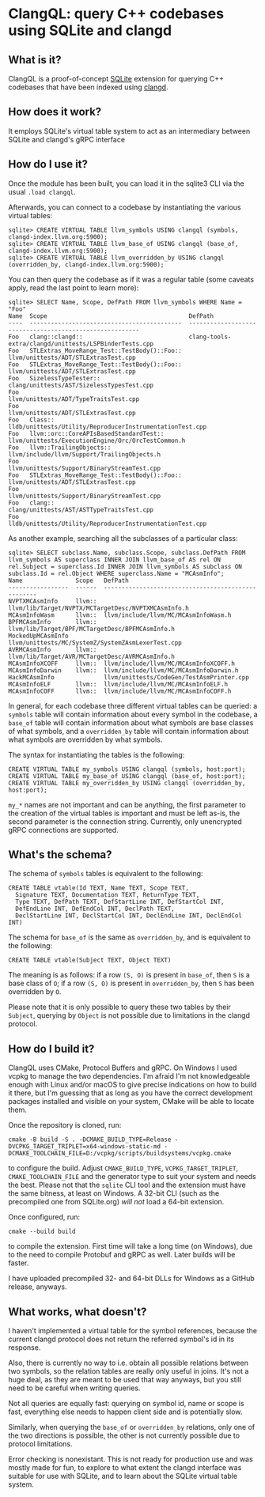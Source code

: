 # ClangQL: query C++ codebases using SQLite and clangd

## What is it?

ClangQL is a proof-of-concept [SQLite](https://sqlite.org) extension for querying C++ codebases that have been indexed using [clangd](https://clangd.llvm.org/).

## How does it work?

It employs SQLite's virtual table system to act as an intermediary between SQLite and clangd's gRPC interface

## How do I use it?

Once the module has been built, you can load it in the sqlite3 CLI via the usual `.load clangql`.

Afterwards, you can connect to a codebase by instantiating the various virtual tables:

    sqlite> CREATE VIRTUAL TABLE llvm_symbols USING clangql (symbols, clangd-index.llvm.org:5900);
    sqlite> CREATE VIRTUAL TABLE llvm_base_of USING clangql (base_of, clangd-index.llvm.org:5900);
    sqlite> CREATE VIRTUAL TABLE llvm_overridden_by USING clangql (overridden_by, clangd-index.llvm.org:5900);

You can then query the codebase as if it was a regular table (some caveats apply, read the last point to learn more):

    sqlite> SELECT Name, Scope, DefPath FROM llvm_symbols WHERE Name = "Foo"
    Name  Scope                                        DefPath
    ----  -------------------------------------------  --------------------------------------------------------
    Foo   clang::clangd::                              clang-tools-extra/clangd/unittests/LSPBinderTests.cpp
    Foo   STLExtras_MoveRange_Test::TestBody()::Foo::  llvm/unittests/ADT/STLExtrasTest.cpp
    Foo   STLExtras_MoveRange_Test::TestBody()::Foo::  llvm/unittests/ADT/STLExtrasTest.cpp
    Foo   SizelessTypeTester::                         clang/unittests/AST/SizelessTypesTest.cpp
    Foo                                                llvm/unittests/ADT/TypeTraitsTest.cpp
    Foo                                                llvm/unittests/ADT/STLExtrasTest.cpp
    Foo   Class::                                      lldb/unittests/Utility/ReproducerInstrumentationTest.cpp
    Foo   llvm::orc::CoreAPIsBasedStandardTest::       llvm/unittests/ExecutionEngine/Orc/OrcTestCommon.h
    Foo   llvm::TrailingObjects::                      llvm/include/llvm/Support/TrailingObjects.h
    Foo                                                llvm/unittests/Support/BinaryStreamTest.cpp
    Foo   STLExtras_MoveRange_Test::TestBody()::Foo::  llvm/unittests/ADT/STLExtrasTest.cpp
    Foo                                                llvm/unittests/Support/BinaryStreamTest.cpp
    Foo   clang::                                      clang/unittests/AST/ASTTypeTraitsTest.cpp
    Foo                                                lldb/unittests/Utility/ReproducerInstrumentationTest.cpp

As another example, searching all the subclasses of a particular class:

    sqlite> SELECT subclass.Name, subclass.Scope, subclass.DefPath FROM llvm_symbols AS superclass INNER JOIN llvm_base_of AS rel ON rel.Subject = superclass.Id INNER JOIN llvm_symbols AS subclass ON subclass.Id = rel.Object WHERE superclass.Name = "MCAsmInfo";
    Name               Scope   DefPath
    -----------------  ------  ---------------------------------------------------
    NVPTXMCAsmInfo     llvm::  llvm/lib/Target/NVPTX/MCTargetDesc/NVPTXMCAsmInfo.h
    MCAsmInfoWasm      llvm::  llvm/include/llvm/MC/MCAsmInfoWasm.h
    BPFMCAsmInfo       llvm::  llvm/lib/Target/BPF/MCTargetDesc/BPFMCAsmInfo.h
    MockedUpMCAsmInfo          llvm/unittests/MC/SystemZ/SystemZAsmLexerTest.cpp
    AVRMCAsmInfo       llvm::  llvm/lib/Target/AVR/MCTargetDesc/AVRMCAsmInfo.h
    MCAsmInfoXCOFF     llvm::  llvm/include/llvm/MC/MCAsmInfoXCOFF.h
    MCAsmInfoDarwin    llvm::  llvm/include/llvm/MC/MCAsmInfoDarwin.h
    HackMCAsmInfo              llvm/unittests/CodeGen/TestAsmPrinter.cpp
    MCAsmInfoELF       llvm::  llvm/include/llvm/MC/MCAsmInfoELF.h
    MCAsmInfoCOFF      llvm::  llvm/include/llvm/MC/MCAsmInfoCOFF.h

In general, for each codebase three different virtual tables can be queried: a `symbols` table will contain information about every symbol in the codebase, a `base_of` table will contain information about what symbols are base classes of what symbols, and a `overridden_by` table will contain information about what symbols are overridden by what symbols.

The syntax for instantiating the tables is the following:

    CREATE VIRTUAL TABLE my_symbols USING clangql (symbols, host:port);
    CREATE VIRTUAL TABLE my_base_of USING clangql (base_of, host:port);
    CREATE VIRTUAL TABLE my_overridden_by USING clangql (overridden_by, host:port);

`my_*` names are not important and can be anything, the first parameter to the creation of the virtual tables is important and must be left as-is, the second parameter is the connection string. Currently, only unencrypted gRPC connections are supported.

## What's the schema?

The schema of `symbols` tables is equivalent to the following:

    CREATE TABLE vtable(Id TEXT, Name TEXT, Scope TEXT,
      Signature TEXT, Documentation TEXT, ReturnType TEXT,
      Type TEXT, DefPath TEXT, DefStartLine INT, DefStartCol INT,
      DefEndLine INT, DefEndCol INT, DeclPath TEXT,
      DeclStartLine INT, DeclStartCol INT, DeclEndLine INT, DeclEndCol INT)

The schema for `base_of` is the same as `overridden_by`, and is equivalent to the following:

    CREATE TABLE vtable(Subject TEXT, Object TEXT)

The meaning is as follows: if a row `(S, O)` is present in `base_of`, then `S` is a base class of `O`; if a row `(S, O)` is present in `overridden_by`, then `S` has been overridden by `O`.

Please note that it is only possible to query these two tables by their `Subject`, querying by `Object` is not possible due to limitations in the clangd protocol.

## How do I build it?

ClangQL uses CMake, Protocol Buffers and gRPC. On Windows I used vcpkg to manage the two dependencies. I'm afraid I'm not knowledgeable enough with Linux and/or macOS to give precise indications on how to build it there, but I'm guessing that as long as you have the correct development packages installed and visible on your system, CMake will be able to locate them.

Once the repository is cloned, run:

    cmake -B build -S . -DCMAKE_BUILD_TYPE=Release -DVCPKG_TARGET_TRIPLET=x64-windows-static-md -DCMAKE_TOOLCHAIN_FILE=D:/vcpkg/scripts/buildsystems/vcpkg.cmake

to configure the build. Adjust `CMAKE_BUILD_TYPE`, `VCPKG_TARGET_TRIPLET`, `CMAKE_TOOLCHAIN_FILE` and the generator type to suit your system and needs the best. Please not that the `sqlite` CLI tool and the extension must have the same bitness, at least on Windows. A 32-bit CLI (such as the precompiled one from SQLite.org) _will not_ load a 64-bit extension.

Once configured, run:

    cmake --build build

to compile the extension. First time will take a long time (on Windows), due to the need to compile Protobuf and gRPC as well. Later builds will be faster.

I have uploaded precompiled 32- and 64-bit DLLs for Windows as a GitHub release, anyways.

## What works, what doesn't?

I haven't implemented a virtual table for the symbol references, because the current clangd protocol does not return the referred symbol's id in its response.

Also, there is currently no way to i.e. obtain all possible relations between two symbols, so the relation tables are really only useful in joins. It's not a huge deal, as they are meant to be used that way anyways, but you still need to be careful when writing queries.

Not all queries are equally fast: querying on symbol id, name or scope is fast, everything else needs to happen client side and is potentially slow.

Similarly, when querying the `base_of` or `overridden_by` relations, only one of the two directions is possible, the other is not currently possible due to protocol limitations.

Error checking is nonexistant. This is not ready for production use and was mostly made for fun, to explore to what extent the clangd interface was suitable for use with SQLite, and to learn about the SQLite virtual table system.
